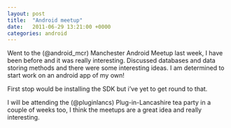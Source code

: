 ```yaml
---
layout: post
title:  "Android meetup"
date:   2011-06-29 13:21:00 +0000
categories: android
---
```


Went to the (@android_mcr) Manchester Android Meetup last week, I have been before and it was really interesting.
Discussed databases and data storing methods and there were some interesting ideas. I am determined to start work on an android app of my own!

First stop would be installing the SDK but i’ve yet to get round to that.

I will be attending the (@pluginlancs) Plug-in-Lancashire tea party in a couple of weeks too, I think the meetups are a great idea and really interesting.
